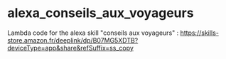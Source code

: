 # alexa_conseils_aux_voyageurs

Lambda code for the alexa skill "conseils aux voyageurs" : 
https://skills-store.amazon.fr/deeplink/dp/B07MG5XDTB?deviceType=app&share&refSuffix=ss_copy
